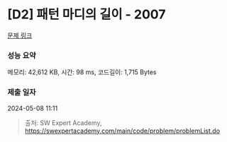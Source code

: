 # [D2] 패턴 마디의 길이 - 2007 

[문제 링크](https://swexpertacademy.com/main/code/problem/problemDetail.do?contestProbId=AV5P1kNKAl8DFAUq) 

### 성능 요약

메모리: 42,612 KB, 시간: 98 ms, 코드길이: 1,715 Bytes

### 제출 일자

2024-05-08 11:11



> 출처: SW Expert Academy, https://swexpertacademy.com/main/code/problem/problemList.do